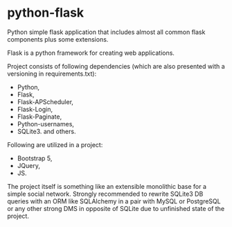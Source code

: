 # python-flask
Python simple flask application that includes almost all common flask components plus some extensions.

Flask is a python framework for creating web applications.

Project consists of following dependencies (which are also presented with a versioning in requirements.txt):
- Python,
- Flask,
- Flask-APScheduler,
- Flask-Login,
- Flask-Paginate,
- Python-usernames,
- SQLite3.
and others.

Following are utilized in a project:
- Bootstrap 5,
- JQuery,
- JS.

The project itself is something like an extensible monolithic base for a simple social network.
Strongly recommended to rewrite SQLite3 DB queries with an ORM like SQLAlchemy in a pair with MySQL or PostgreSQL or any other strong DMS in opposite of SQLite due to unfinished state of the project.
